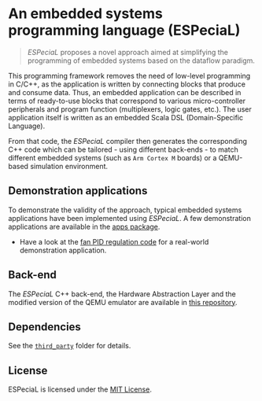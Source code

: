 # An embedded systems programming language (ESPeciaL)

> *ESPeciaL* proposes a novel approach aimed at simplifying the programming of embedded systems based on the dataflow paradigm.

This programming framework removes the need of low-level programming in C/C++, as the application is written by connecting blocks that produce and consume data. Thus, an embedded application can be described in terms of ready-to-use blocks that correspond to various micro-controller peripherals and program function (multiplexers, logic gates, etc.). The user application itself is written as an embedded Scala DSL (Domain-Specific Language).

From that code, the *ESPeciaL* compiler then generates the corresponding C++ code which can be tailored - using different back-ends - to match different embedded systems (such as `Arm Cortex M` boards) or a QEMU-based simulation environment.

## Demonstration applications

To demonstrate the validity of the approach, typical embedded systems applications have been implemented using *ESPeciaL*. A few demonstration applications are available in the [apps package](https://github.com/hevs-isi/especial-frontend/tree/master/src/test/scala/hevs/especial/apps).
* Have a look at the [fan PID regulation code](https://github.com/hevs-isi/especial-frontend/blob/master/src/test/scala/hevs/especial/apps/FanPid.scala) for a real-world demonstration application.

## Back-end

The *ESPeciaL* C++ back-end, the Hardware Abstraction Layer and the modified version of the QEMU emulator are available in [this repository](https://github.com/hevs-isi/especial-backend).

## Dependencies

See the [`third_party`](https://github.com/hevs-isi/especial-frontend/tree/master/third_party) folder for details.

## License

ESPeciaL is licensed under the [MIT License](https://raw.githubusercontent.com/hevs-isi/especial-frontend/master/LICENSE).